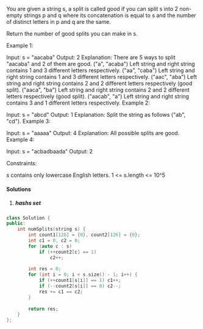You are given a string s, a split is called good if you can split s into 2 non-empty strings p and q where its concatenation is equal to s and the number of distinct letters in p and q are the same.

Return the number of good splits you can make in s.

 

Example 1:

Input: s = "aacaba"
Output: 2
Explanation: There are 5 ways to split "aacaba" and 2 of them are good. 
("a", "acaba") Left string and right string contains 1 and 3 different letters respectively.
("aa", "caba") Left string and right string contains 1 and 3 different letters respectively.
("aac", "aba") Left string and right string contains 2 and 2 different letters respectively (good split).
("aaca", "ba") Left string and right string contains 2 and 2 different letters respectively (good split).
("aacab", "a") Left string and right string contains 3 and 1 different letters respectively.
Example 2:

Input: s = "abcd"
Output: 1
Explanation: Split the string as follows ("ab", "cd").
Example 3:

Input: s = "aaaaa"
Output: 4
Explanation: All possible splits are good.
Example 4:

Input: s = "acbadbaada"
Output: 2
 

Constraints:

s contains only lowercase English letters.
1 <= s.length <= 10^5


#### Solutions

1. ##### hashs set

```cpp
class Solution {
public:
    int numSplits(string s) {
        int count1[126] = {0}, count2[126] = {0};
        int c1 = 0, c2 = 0;
        for (auto c : s)
            if (++count2[c] == 1)
                c2++;
        
        int res = 0;
        for (int i = 0; i < s.size() - 1; i++) {
            if (++count1[s[i]] == 1) c1++;
            if (--count2[s[i]] == 0) c2--;
            res += c1 == c2;
        }
        
        return res;
    }
};
```